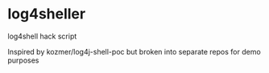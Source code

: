 # log4sheller
log4shell hack script

Inspired by kozmer/log4j-shell-poc but broken into separate repos for demo purposes
